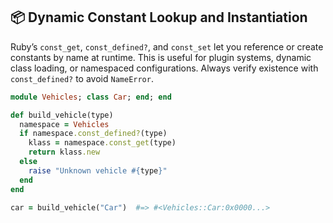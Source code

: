 ## 📦 Dynamic Constant Lookup and Instantiation
Ruby’s `const_get`, `const_defined?`, and `const_set` let you reference or create constants by name at runtime. This is useful for plugin systems, dynamic class loading, or namespaced configurations. Always verify existence with `const_defined?` to avoid `NameError`.

```ruby
module Vehicles; class Car; end; end

def build_vehicle(type)
  namespace = Vehicles
  if namespace.const_defined?(type)
    klass = namespace.const_get(type)
    return klass.new
  else
    raise "Unknown vehicle #{type}"
  end
end

car = build_vehicle("Car")  #=> #<Vehicles::Car:0x0000...>
```